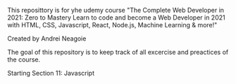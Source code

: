 This reposittory is for yhe udemy course "The Complete Web Developer in 2021: Zero to Mastery
Learn to code and become a Web Developer in 2021 with HTML, CSS, Javascript, React, Node.js, Machine Learning & more!"

Created by Andrei Neagoie

The goal of this repository is to keep track of all excercise and preactices of the course.

Starting Section 11: Javascript

